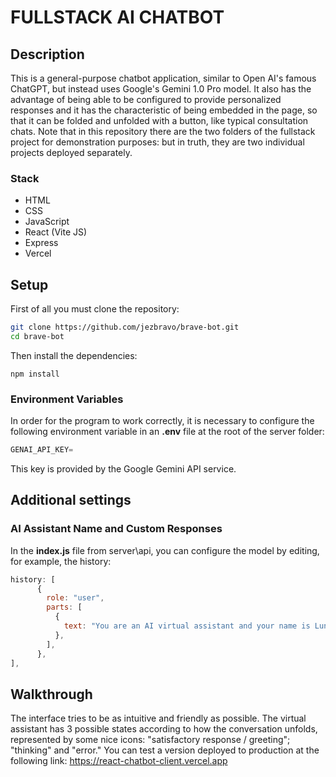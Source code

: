 # FULLSTACK AI CHATBOT

## Description

This is a general-purpose chatbot application, similar to Open AI's famous ChatGPT, but instead uses Google's Gemini 1.0 Pro model. It also has the advantage of being able to be configured to provide personalized responses and it has the characteristic of being embedded in the page, so that it can be folded and unfolded with a button, like typical consultation chats. Note that in this repository there are the two folders of the fullstack project for demonstration purposes: but in truth, they are two individual projects deployed separately.

### Stack

- HTML
- CSS
- JavaScript
- React (Vite JS)
- Express
- Vercel

## Setup

First of all you must clone the repository:

```sh
git clone https://github.com/jezbravo/brave-bot.git
cd brave-bot
```

Then install the dependencies:

```node
npm install
```

### Environment Variables

In order for the program to work correctly, it is necessary to configure the following environment variable in an **.env** file at the root of the server folder:

```javascript
GENAI_API_KEY=
```

This key is provided by the Google Gemini API service.

## Additional settings

### AI Assistant Name and Custom Responses

In the **index.js** file from server\api, you can configure the model by editing, for example, the history:

```javascript
history: [
      {
        role: "user",
        parts: [
          {
            text: "You are an AI virtual assistant and your name is Luna, also known as BraveBot.
          },
        ],
      },
],
```

## Walkthrough

The interface tries to be as intuitive and friendly as possible. The virtual assistant has 3 possible states according to how the conversation unfolds, represented by some nice icons: "satisfactory response / greeting"; "thinking" and "error."
You can test a version deployed to production at the following link: https://react-chatbot-client.vercel.app
